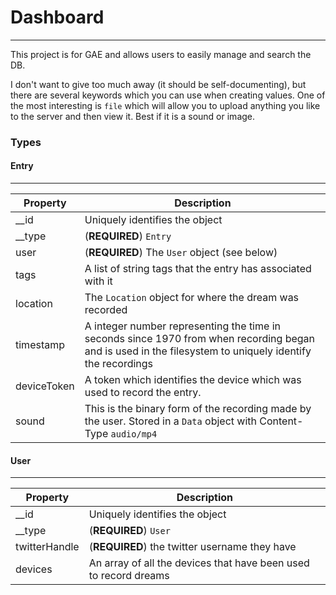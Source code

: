 # Dashboard

-----

This project is for GAE and allows users to easily manage and search the DB.

I don't want to give too much away (it should be self-documenting), but there are several keywords which you can use when creating values. One of the most interesting is `file` which will allow you to upload anything you like to the server and then view it. Best if it is a sound or image.

### Types

#### Entry
-------
Property | Description
---------|-------
__id     | Uniquely identifies the object
__type   | (__REQUIRED__) `Entry`
user     | (__REQUIRED__) The `User` object (see below)
tags     | A list of string tags that the entry has associated with it
location | The `Location` object for where the dream was recorded
timestamp| A integer number representing the time in seconds since 1970 from when recording began and is used in the filesystem to uniquely identify the recordings
deviceToken | A token which identifies the device which was used to record the entry.
sound    | This is the binary form of the recording made by the user. Stored in a `Data` object with Content-Type `audio/mp4`

#### User
-------
Property  | Description
------|-------
__id     | Uniquely identifies the object
__type   | (__REQUIRED__) `User`
twitterHandle | (__REQUIRED__) the twitter username they have
devices  | An array of all the devices that have been used to record dreams
